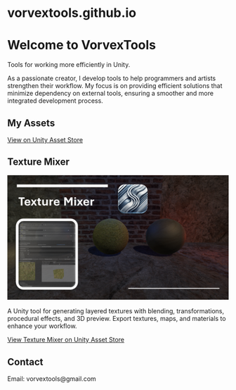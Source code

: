# vorvextools.github.io
<!DOCTYPE html>
<html lang="en">
<head>
</head>
<body>
    <div class="container">
        <h1>Welcome to VorvexTools</h1>
        <p>Tools for working more efficiently in Unity.</p>
        <p>As a passionate creator, I develop tools to help programmers and artists strengthen their workflow. My focus is on providing efficient solutions that minimize dependency on external tools, ensuring a smoother and more integrated development process.</p>
        <h2>My Assets</h2>
        <p><a href="https://assetstore.unity.com/publishers/113625?preview=1" target="_blank">View on Unity Asset Store</a></p>
        <h2>Texture Mixer</h2>
        <img src="Screenshot (1005).png" alt="Asset Preview">
        <p>A Unity tool for generating layered textures with blending, transformations, procedural effects, and 3D preview. Export textures, maps, and materials to enhance your workflow.</p>
        <p><a href="https://assetstore.unity.com/packages/slug/313684" target="_blank">View Texture Mixer on Unity Asset Store</a></p>
        <h2>Contact</h2>
        <p>Email: vorvextools@gmail.com</p>
    </div>
</body>
</html>
